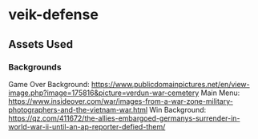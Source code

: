 # veik-defense


## Assets Used
### Backgrounds
Game Over Background: https://www.publicdomainpictures.net/en/view-image.php?image=175816&picture=verdun-war-cemetery
Main Menu: https://www.insideover.com/war/images-from-a-war-zone-military-photographers-and-the-vietnam-war.html
Win Background: https://qz.com/411672/the-allies-embargoed-germanys-surrender-in-world-war-ii-until-an-ap-reporter-defied-them/
